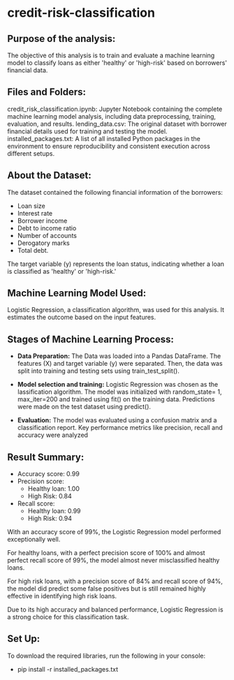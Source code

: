 # credit-risk-classification
## Purpose of the analysis:
The objective of this analysis is to train and evaluate a machine learning model to classify loans as either 'healthy' or 'high-risk' based on borrowers' financial data.

## Files and Folders:
credit_risk_classification.ipynb: Jupyter Notebook containing the complete machine learning model analysis, including data preprocessing, training, evaluation, and results.
lending_data.csv: The original dataset with borrower financial details used for training and testing the model.
installed_packages.txt: A list of all installed Python packages in the environment to ensure reproducibility and consistent execution across different setups.


## About the Dataset:
The dataset contained the following financial information of the borrowers:
* Loan size
* Interest rate
* Borrower income
* Debt to income ratio
* Number of accounts
* Derogatory marks
* Total debt. 
<p>The target variable (y) represents the loan status, indicating whether a loan is classified as 'healthy' or 'high-risk.' </p>

## Machine Learning Model Used:
Logistic Regression, a classification algorithm, was used for this analysis. It estimates the outcome based on the input features. 

## Stages of Machine Learning Process:
* **Data Preparation:** The Data was loaded into a Pandas DataFrame. The features (X) and target variable (y) were separated. Then, the data was split into training and testing sets using train_test_split().
* **Model selection and training:** Logistic Regression was chosen as the lassification algorithm. The model was initialized with random_state= 1, max_iter=200 and trained using fit() on the training data. Predictions were made on the test dataset using predict().

* **Evaluation:** The model was evaluated using a confusion matrix and a classification report. Key performance metrics like precision, recall and accuracy were analyzed

## Result Summary:
* Accuracy score: 0.99
* Precision score:
    - Healthy loan: 1.00
    - High Risk: 0.84
* Recall score:    
    - Healthy loan: 0.99
    - High Risk: 0.94
<p> With an accuracy score of 99%, the Logistic Regression model performed exceptionally well. 
<p> For healthy loans, with a perfect precision score of 100% and almost perfect recall score of 99%, the model almost never misclassified healthy loans.</p>
<p> For high risk loans, with a precision score of 84% and recall score of 94%, the model did predict some false positives but is still remained highly effective in identifying high risk loans.</p>  
<p>Due to its high accuracy and balanced performance, Logistic Regression is a strong choice for this classification task.

## Set Up:

To download the required libraries, run the following in your console:

* pip install -r installed_packages.txt









